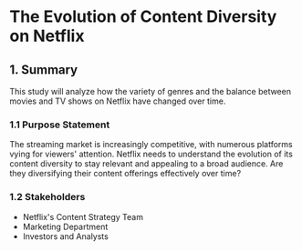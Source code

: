 # The Evolution of Content Diversity on Netflix

## 1. Summary

This study will analyze how the variety of genres and the balance between movies and TV shows on Netflix have changed over time.

### 1.1 Purpose Statement

The streaming market is increasingly competitive, with numerous platforms vying for viewers' attention. Netflix needs to understand the evolution of its content diversity to stay relevant and appealing to a broad audience. Are they diversifying their content offerings effectively over time?

### 1.2 Stakeholders

* Netflix's Content Strategy Team  
* Marketing Department  
* Investors and Analysts  
